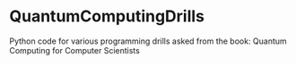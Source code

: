 # QuantumComputingDrills
Python code for various programming drills asked from the book: Quantum Computing for Computer Scientists
